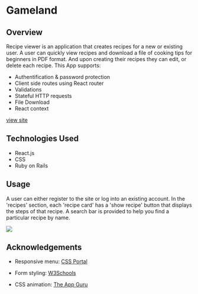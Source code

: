 # Gameland

## Overview


Recipe viewer is  an application that creates recipes  for a new or existing user.  A user can quickly view recipes and download a file of cooking tips for beginners in PDF format. And upon creating their recipes they can edit, or delete each recipe.
This App supports:

* Authentification & password protection
* Client side routes using React router
* Validations
* Stateful HTTP requests
* File Download
* React context

[view site](https://my-phase-5-project.herokuapp.com/)


## Technologies Used
 * React.js
 * CSS
 * Ruby on Rails


## Usage
A user can either register to the site or log into an existing account.
In the 'recipes' section, each 'recipe card' has a 'show recipe' button that displays  the steps of that recipe. A search bar is provided to help you find a particular recipe by name.

![](https://github.com/JonathanB96/my-phase-4-project/blob/main/Phase-4-gif.gif)

## Acknowledgements
* Responsive menu: [CSS Portal](https://www.cssportal.com/css3-menu-generator/)

* Form styling: [W3Schools](https://www.w3schools.com/)
* CSS animation: [The App Guru](http://www.theappguruz.com/tag-tools/web/CSSAnimations/) 



